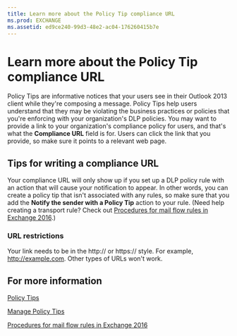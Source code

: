 ```yaml
---
title: Learn more about the Policy Tip compliance URL
ms.prod: EXCHANGE
ms.assetid: ed9ce240-99d3-48e2-ac04-176260415b7e
---
```



# Learn more about the Policy Tip compliance URL

Policy Tips are informative notices that your users see in their Outlook 2013 client while they're composing a message. Policy Tips help users understand that they may be violating the business practices or policies that you're enforcing with your organization's DLP policies. You may want to provide a link to your organization's compliance policy for users, and that's what the **Compliance URL** field is for. Users can click the link that you provide, so make sure it points to a relevant web page.
  
    
    


## Tips for writing a compliance URL

Your compliance URL will only show up if you set up a DLP policy rule with an action that will cause your notification to appear. In other words, you can create a policy tip that isn't associated with any rules, so make sure that you add the **Notify the sender with a Policy Tip** action to your rule. (Need help creating a transport rule? Check out [Procedures for mail flow rules in Exchange 2016](procedures-for-mail-flow-rules-in-exchange-2016.md).)
  
    
    

### URL restrictions

Your link needs to be in the http:// or https:// style. For example, http://example.com. Other types of URLs won't work.
  
    
    

## For more information

 [Policy Tips](http://technet.microsoft.com/library/4266b83c-dd8a-4b3d-99ff-402e68fc810c.aspx)
  
    
    
 [Manage Policy Tips](http://technet.microsoft.com/library/cec50a35-1d00-47b3-b72f-ac1bb0fd630e.aspx)
  
    
    
 [Procedures for mail flow rules in Exchange 2016](procedures-for-mail-flow-rules-in-exchange-2016.md)
  
    
    

